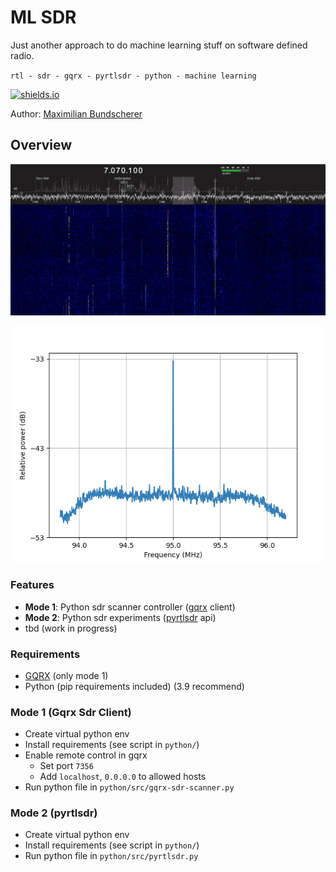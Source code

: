 # ML SDR

Just another approach to do machine learning stuff on software defined radio.

``rtl - sdr - gqrx - pyrtlsdr - python - machine learning``

[![shields.io](https://img.shields.io/badge/license-Apache2-blue.svg)](http://www.apache.org/licenses/LICENSE-2.0.txt)

Author: [Maximilian Bundscherer](https://bundscherer-online.de)

## Overview

![](./doc-img/sdr.png)

![](./doc-img/pyrtlsdr.png)


### Features

- **Mode 1**: Python sdr scanner controller ([gqrx](https://gqrx.dk/) client)
- **Mode 2**: Python sdr experiments ([pyrtlsdr](https://pyrtlsdr.readthedocs.io/en/latest/) api)
- tbd (work in progress)

### Requirements

- [GQRX](https://gqrx.dk/) (only mode 1)
- Python (pip requirements included) (3.9 recommend)

### Mode 1 (Gqrx Sdr Client)

- Create virtual python env
- Install requirements (see script in ``python/``)
- Enable remote control in gqrx
    - Set port ``7356``
    - Add ``localhost``, ``0.0.0.0`` to allowed hosts
- Run python file in ``python/src/gqrx-sdr-scanner.py``

### Mode 2 (pyrtlsdr)

- Create virtual python env
- Install requirements (see script in ``python/``)
- Run python file in ``python/src/pyrtlsdr.py``
